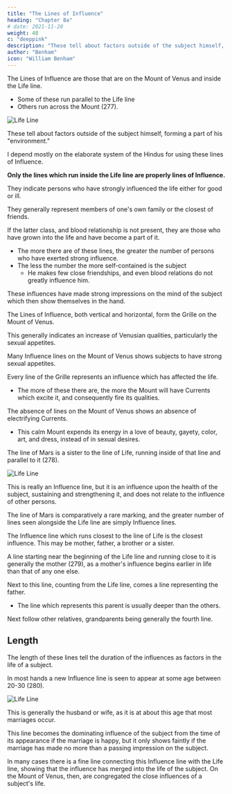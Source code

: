 ```yaml
---
title: "The Lines of Influence"
heading: "Chapter 8a"
# date: 2021-11-20
weight: 48
c: "deeppink"
description: "These tell about factors outside of the subject himself, forming a part of his environment"
author: "Benham"
icon: "William Benham"
---
```




The Lines of Influence are those that are on the Mount of Venus and inside the Life line. 
- Some of these run parallel to the Life line
- Others run across the Mount (277). 

![Life Line](/graphics/palm/277.png)


These tell about factors outside of the subject himself, forming a part of his "environment." 

<!-- Only those indications which my own experience as well as that of other careful investigators has fully verified are here considered, and all matters which are traditional or hypothetical have been left out. -->

I depend mostly on the elaborate system  of the Hindus for using these lines of Influence.

**Only the lines which run inside the Life line are properly lines of Influence.** 

They indicate persons who have strongly influenced the life either for good or ill.

They generally represent members of one's own family or the closest of friends. 

If the latter class, and blood relationship is not present, they are those who have grown into the life and have become a part of it.

- The more there are of these lines, the greater the number of persons who have exerted strong influence. 
- The less the number the more self-contained is the subject
  - He makes few close friendships, and even blood relations do not greatly influence him.


These influences have made strong impressions on the mind of the subject which then show themselves in the hand. 

The Lines of Influence, both vertical and horizontal, form the Grille on the Mount of Venus.

This generally indicates an increase of Venusian qualities, particularly the sexual appetites. 

Many Influence lines on the Mount of Venus shows subjects to have strong sexual appetites. 

Every line of the Grille represents an influence which has affected the life.
- The more of these there are, the more the Mount will have Currents which excite it, and consequently fire its qualities. 

The absence of lines on the Mount of Venus shows an absence of electrifying Currents.
- This calm Mount expends its energy in a love of beauty, gayety, color, art, and dress, instead of in sexual desires. 

<!-- Lines Of Influence 428 No. 277. Lines Of Influence 429 No. 278. Lines Of Influence 430 No. 279  -->

The line of Mars is a sister to the line of Life, running inside of that line and parallel to it (278). 

![Life Line](/graphics/palm/278.png)


This is really an Influence line, but it is an influence upon the health of the subject, sustaining and strengthening it, and does not relate to the influence of other persons. 

The line of Mars is comparatively a rare marking, and the greater number of lines seen alongside the Life line are simply Influence lines. 

The Influence line which runs closest to the line of Life is the closest influence. This may be mother, father, a brother or a sister. 

A line starting near the beginning of the Life line and running close to it is generally the mother (279), as a mother's influence begins earlier in life than that of any one else. 

Next to this line, counting from the Life line, comes a line representing the father.
- The line which represents this parent is usually deeper than the others.

Next follow other relatives, grandparents being generally the fourth line. 


## Length 

The length of these lines tell the duration of the influences as factors in the life of a subject. 

In most hands a new Influence line is seen to appear at some age between 20-30 (280). 

![Life Line](/graphics/palm/280.png)

This is generally the husband or wife, as it is at about this age that most marriages occur. 

This line becomes the dominating influence of the subject from the time of its appearance if the marriage is happy, but it only shows faintly if the marriage has made no more than a passing impression on the subject.

In many cases there is a fine line connecting this Influence line with the Life line, showing that the influence has merged into the life of the subject. On the Mount of Venus, then, are congregated the close influences of a subject's life. 


